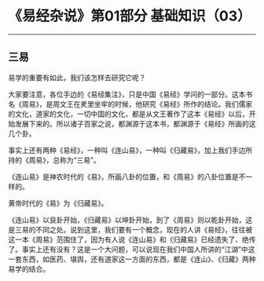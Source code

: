 # 《易经杂说》第01部分 基础知识（03）

------

## 三易

易学的重要有如此，我们该怎样去研究它呢？

大家要注意，各位手边的《易经集注》，只是中国《易经》学问的一部分。这本书名《周易》，是周文王在羑里坐牢的时候，他研究《易经》所作的结论。我们儒家的文化，道家的文化，一切中国的文化，都是从文王著作了这本《易经》以后，开始发展下来的。所以诸子百家之说，都渊源于这本书，都渊源于《易经》所画的这几个卦。

事实上还有两种《易经》，一种叫《连山易》，一种叫《归藏易》，加上我们手边所持的《周易》，总称为“三易”。

《连山易》是神农时代的《易》，所画八卦的位置，和《周易》的八卦位置是不一样的。

黄帝时代的《易》为《归藏易》。

《连山易》以艮卦开始，《归藏易》以坤卦开始，到了《周易》则以乾卦开始，这是三易的不同之处。说到这里，我们要有一个概念，现在的人讲《易经》，往往被这一本《周易》范围住了，因为有人说《连山易》和《归藏易》已经遗失了、绝传了。事实上还有没有？这是一个大问题，可以说现在我们中国人所讲的“江湖”中这一套东西，如医药、堪舆，还有道家这一方面的东西，都是《连山》、《归藏》两种易学的结合。

